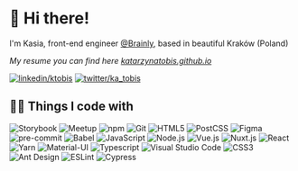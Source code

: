 # 👋 Hi there! 

I'm Kasia, front-end engineer [@Brainly](https://www.brainly.com/), based in beautiful Kraków (Poland)

*My resume you can find here [katarzynatobis.github.io](https://katarzynatobis.github.io/)*

[![linkedin/ktobis](https://img.shields.io/badge/-linkedin-0073B1?style=flat-square&logo=linkedin)](http://www.linkedin.com/in/ktobis)
[![twitter/ka_tobis](https://img.shields.io/badge/-twitter-1C9CEA?style=flat-square&logo=twitter&logoColor=white)](https://twitter.com/ka_tobis)
## 👩‍💻 Things I code with

![Storybook](https://img.shields.io/badge/-Storybook-FF4785?style=flat-square&logo=storybook&logoColor=white)
![Meetup](https://img.shields.io/badge/-Meetup-ED1C40?style=flat-square&logo=meetup&logoColor=white)
![npm](https://img.shields.io/badge/-npm-CB3837?style=flat-square&logo=meetup&logoColor=white)
![Git](https://img.shields.io/badge/-Git-F05032?style=flat-square&logo=git&logoColor=white)
![HTML5](https://img.shields.io/badge/-HTML5-E34F26?style=flat-square&logo=html5&logoColor=white)
![PostCSS](https://img.shields.io/badge/-PostCSS-DD3A0A?style=flat-square&logo=postCSS&logoColor=white)
![Figma](https://img.shields.io/badge/-Figma-F24E1E?style=flat-square&logo=figma&logoColor=white)
![pre-commit](https://img.shields.io/badge/-pre--commit-FAB040?style=flat-square&logo=pre\-commit&logoColor=222)
![Babel](https://img.shields.io/badge/-Babel-F9DC3E?style=flat-square&logo=babel&logoColor=222)
![JavaScript](https://img.shields.io/badge/-Javascript-F7DF1E?style=flat-square&logo=javascript&logoColor=222)
![Node.js](https://img.shields.io/badge/-Node.js-339933?style=flat-square&logo=node.js&logoColor=white)
![Vue.js](https://img.shields.io/badge/-Vue.js-4FC08D?style=flat-square&logo=vue.js&logoColor=white)
![Nuxt.js](https://img.shields.io/badge/-Nuxt.js-00C58E?style=flat-square&logo=nuxt.js&logoColor=white)
![React](https://img.shields.io/badge/-React-45b8d8?style=flat-square&logo=react&logoColor=white)
![Yarn](https://img.shields.io/badge/-Yarn-2C8EBB?style=flat-square&logo=yarn&logoColor=white)
![Material-UI](https://img.shields.io/badge/-Material--UI-0081CB?style=flat-square&logo=material-UI&logoColor=white)
![Typescript](https://img.shields.io/badge/-TypeScript-007ACC?style=flat-square&logo=typescript&logoColor=white)
![Visual Studio Code](https://img.shields.io/badge/-Visual_Studio_Code-007ACC?style=flat-square&logo=visual-studio-code&logoColor=white)
![CSS3](https://img.shields.io/badge/-CSS3-1572B6?style=flat-square&logo=css3&logoColor=white)
![Ant Design](https://img.shields.io/badge/-Ant_Design-0170FE?style=flat-square&logo=ant-design&logoColor=white)
![ESLint](https://img.shields.io/badge/-ESLint-4B32C3?style=flat-square&logo=eslint&logoColor=white)
![Cypress](https://img.shields.io/badge/-Cypress-17202C?style=flat-square&logo=cypress&logoColor=white)





